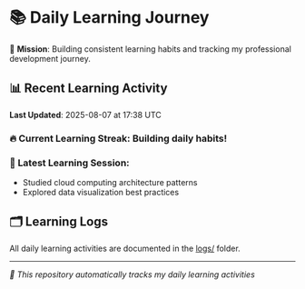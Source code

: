 # 📚 Daily Learning Journey

🎯 **Mission**: Building consistent learning habits and tracking my professional development journey.

## 📊 Recent Learning Activity

**Last Updated**: 2025-08-07 at 17:38 UTC

### 🔥 Current Learning Streak: Building daily habits!

### 📝 Latest Learning Session:
- Studied cloud computing architecture patterns
- Explored data visualization best practices

## 🗂️ Learning Logs

All daily learning activities are documented in the [logs/](./logs/) folder.

---
*🤖 This repository automatically tracks my daily learning activities*
